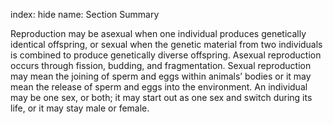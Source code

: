 index: hide
name: Section Summary

Reproduction may be asexual when one individual produces genetically identical offspring, or sexual when the genetic material from two individuals is combined to produce genetically diverse offspring. Asexual reproduction occurs through fission, budding, and fragmentation. Sexual reproduction may mean the joining of sperm and eggs within animals’ bodies or it may mean the release of sperm and eggs into the environment. An individual may be one sex, or both; it may start out as one sex and switch during its life, or it may stay male or female.
